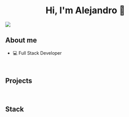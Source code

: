 <div align="center">
<h1 align="center">Hi, I'm Alejandro 👋</h1>
</div>
<img src="https://i.imgur.com/OLymJB3.png">

## About me

- 💻 Full Stack Developer
<br>

## Projects
<br>

## Stack

